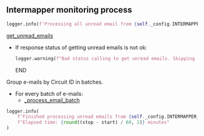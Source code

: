 ## Intermapper monitoring process

```python
logger.info(f'Processing all unread email from {self._config.INTERMAPPER_CONFIG["inbox_email"]}')
```

[get_unread_emails](../repositories/email_repository/get_unread_emails.md)

* If response status of getting unread emails is not ok:
  ```python
  logger.warning(f"Bad status calling to get unread emails. Skipping intermapper monitoring process...")
  ```
  END

Group e-mails by Circuit ID in batches.

* For every batch of e-mails:
    * [_process_email_batch](_process_email_batch.md)

```python
logger.info(
    f'Finished processing unread emails from {self._config.INTERMAPPER_CONFIG["inbox_email"]}. '
    f"Elapsed time: {round((stop - start) / 60, 2)} minutes"
)
```